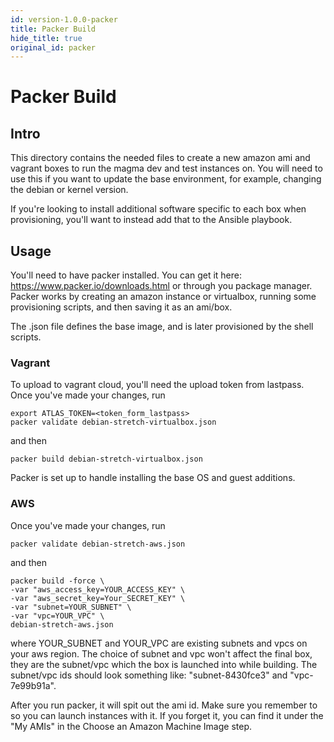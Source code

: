 ```yaml
---
id: version-1.0.0-packer
title: Packer Build
hide_title: true
original_id: packer
---
```

# Packer Build
## Intro
This directory contains the needed files to create a new amazon ami and vagrant
boxes to run the magma dev and test instances on. You will need to use this if
you want to update the base environment, for example, changing the debian or
kernel version.

If you're looking to install additional software specific to each box when
provisioning, you'll want to instead add that to the Ansible playbook.

## Usage
You'll need to have packer installed. You can get it here:
https://www.packer.io/downloads.html or through you package manager. Packer
works by creating an amazon instance or virtualbox, running some provisioning
scripts, and then saving it as an ami/box.

The .json file defines the base image, and is later provisioned by the shell
scripts.

### Vagrant
To upload to vagrant cloud, you'll need the upload token from lastpass.
Once you've made your changes, run
```
export ATLAS_TOKEN=<token_form_lastpass>
packer validate debian-stretch-virtualbox.json
```
and then
```
packer build debian-stretch-virtualbox.json
```
Packer is set up to handle installing the base OS and guest additions.

### AWS
Once you've made your changes, run
```
packer validate debian-stretch-aws.json
```
and then
```
packer build -force \
-var "aws_access_key=YOUR_ACCESS_KEY" \
-var "aws_secret_key=Your_SECRET_KEY" \
-var "subnet=YOUR_SUBNET" \
-var "vpc=YOUR_VPC" \
debian-stretch-aws.json
```

where YOUR\_SUBNET and YOUR\_VPC are existing subnets and vpcs on your aws
region. The choice of subnet and vpc won't affect the final box, they are
the subnet/vpc which the box is launched into while building. The subnet/vpc ids
should look something like: "subnet-8430fce3" and "vpc-7e99b91a".

After you run packer, it will spit out the ami id. Make sure you remember to so
you can launch instances with it. If you forget it, you can find it under the
"My AMIs" in the Choose an Amazon Machine Image step.
